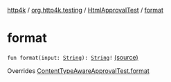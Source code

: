 [http4k](../../index.md) / [org.http4k.testing](../index.md) / [HtmlApprovalTest](index.md) / [format](./format.md)

# format

`fun format(input: `[`String`](https://kotlinlang.org/api/latest/jvm/stdlib/kotlin/-string/index.html)`): `[`String`](https://kotlinlang.org/api/latest/jvm/stdlib/kotlin/-string/index.html)`!` [(source)](https://github.com/http4k/http4k/blob/master/http4k-testing-approval/src/main/kotlin/org/http4k/testing/ApprovalTest.kt#L96)

Overrides [ContentTypeAwareApprovalTest.format](../-content-type-aware-approval-test/format.md)

